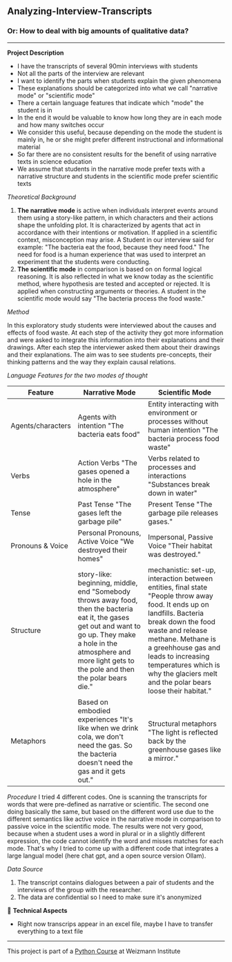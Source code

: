 ## Analyzing-Interview-Transcripts
### Or: How to deal with big amounts of qualitative data?
---
**Project Description**
- I have the transcripts of several 90min interviews with students
- Not all the parts of the interview are relevant
- I want to identify the parts when students explain the given phenomena
- These explanations should be categorized into what we call "narrative mode" or "scientific mode"
- There a certain language features that indicate which "mode" the student is in
- In the end it would be valuable to know how long they are in each mode and how many switches occur
- We consider this useful, because depending on the mode the student is mainly in, he or she might prefer different instructional and informational material
- So far there are no consistent results for the benefit of using narrative texts in science education
- We assume that students in the narrative mode prefer texts with a narrative structure and students in the scientific mode prefer scientific texts

*Theoretical Background*

1. **The narrative mode** is active when individuals interpret events around them using a story-like pattern, in which characters and their actions shape the unfolding plot. It is characterized by agents that act in accordance with their intentions or motivation. If applied in a scientific context, misconception may arise. A Student in our interview said for example: "The bacteria eat the food, because they need food." The need for food is a human experience that was used to interpret an experiment that the students were conducting. 
2. **The scientific mode** in comparison is based on on formal logical reasoning. It is also reflected in what we know today as the scientific method, where hypothesis are tested and accepted or rejected. It is applied when constructing arguments or theories. A student in the scientific mode would say "The bacteria process the food waste."

*Method*

In this exploratory study students were interviewed about the causes and effects of food waste. At each step of the activity they got more information and were asked to integrate this information into their explanations and their drawings. After each step the interviewer asked them about their drawings and their explanations. The aim was to see students pre-concepts, their thinking patterns and the way they explain causal relations.

*Language Features for the two modes of thought*

| Feature | Narrative Mode| Scientific Mode| 
| ---------------------- | ----------------------------------- |------------------------------ |
|Agents/characters    | Agents with intention "The bacteria eats food" | Entity interacting with environment or processes without human intention "The bacteria process food waste" | 
|Verbs| Action Verbs "The gases opened a hole in the atmosphere" | Verbs related to processes and interactions "Substances break down in water" |
|Tense| Past Tense "The gases left the garbage pile" | Present Tense "The garbage pile releases gases." |
|Pronouns & Voice | Personal Pronouns, Active Voice "We destroyed their homes" | Impersonal, Passive Voice "Their habitat was destroyed." |
|Structure | story-like: beginning, middle, end "Somebody throws away food, then the bacteria eat it, the gases get out and want to go up. They make a hole in the atmosphere and more light gets to the pole and then the polar bears die." | mechanistic: set-up, interaction between entities, final state "People throw away food. It ends up on landfills. Bacteria break down the food waste and release methane. Methane is a greehhouse gas and leads to increasing temperatures which is why the glaciers melt and the polar bears loose their habitat."|
| Metaphors | Based on embodied experiences "It's like when we drink cola, we don't need the gas. So the bacteria doesn't need the gas and it gets out."| Structural metaphors "The light is reflected back by the greenhouse gases like a mirror."| 

*Procedure*
I tried 4 different codes. One is scanning the transcripts for words that were pre-defined as narrative or scientific. The second one doing basically the same, but based on the different word use due to the different semantics like active voice in the narrative mode in comparison to passive voice in the scientific mode. The results were not very good, because when a student uses a word in plural or in a slightly different expression, the code cannot identify the word and misses matches for each mode. That's why I tried to come up with a different code that integrates a large langual model (here chat gpt, and a open source version Ollam).


 *Data Source*
 1. The transcript contains dialogues between a pair of students and the interviews of the group with the researcher.
 3. The data are confidential so I need to make sure it's anonymized

 
:memo: **Technical Aspects**
- Right now transcrips appear in an excel file, maybe I have to transfer everything to a text file



---
This project is part of a [Python Course](https://github.com/Code-Maven/wis-python-course-2025-03) at Weizmann Institute
